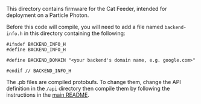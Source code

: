 This directory contains firmware for the Cat Feeder, intended for deployment
on a Particle Photon.

Before this code will compile, you will need to add a file named
`backend-info.h` in this directory containing the following:

```
#ifndef BACKEND_INFO_H
#define BACKEND_INFO_H

#define BACKEND_DOMAIN "<your backend's domain name, e.g. google.com>"

#endif // BACKEND_INFO_H
```

The .pb files are compiled protobufs. To change them, change the API definition
in the `/api` directory then compile them by following the instructions in the
[main README](/README.md).
